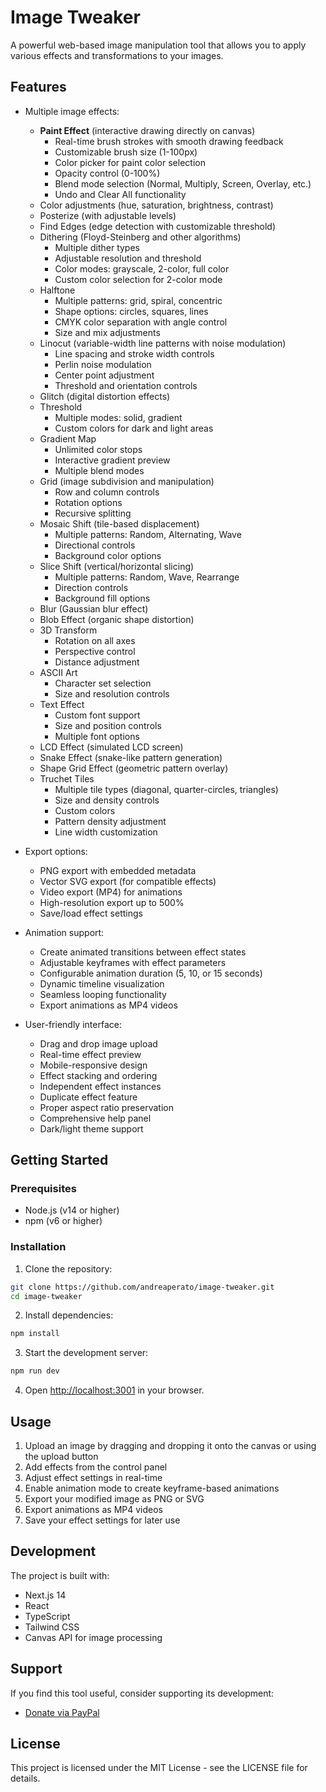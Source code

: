 # Image Tweaker

A powerful web-based image manipulation tool that allows you to apply various effects and transformations to your images.

## Features

- Multiple image effects:
  - **Paint Effect** (interactive drawing directly on canvas)
    - Real-time brush strokes with smooth drawing feedback
    - Customizable brush size (1-100px)
    - Color picker for paint color selection
    - Opacity control (0-100%)
    - Blend mode selection (Normal, Multiply, Screen, Overlay, etc.)
    - Undo and Clear All functionality
  - Color adjustments (hue, saturation, brightness, contrast)
  - Posterize (with adjustable levels)
  - Find Edges (edge detection with customizable threshold)
  - Dithering (Floyd-Steinberg and other algorithms)
    - Multiple dither types
    - Adjustable resolution and threshold
    - Color modes: grayscale, 2-color, full color
    - Custom color selection for 2-color mode
  - Halftone
    - Multiple patterns: grid, spiral, concentric
    - Shape options: circles, squares, lines
    - CMYK color separation with angle control
    - Size and mix adjustments
  - Linocut (variable-width line patterns with noise modulation)
    - Line spacing and stroke width controls
    - Perlin noise modulation
    - Center point adjustment
    - Threshold and orientation controls
  - Glitch (digital distortion effects)
  - Threshold
    - Multiple modes: solid, gradient
    - Custom colors for dark and light areas
  - Gradient Map
    - Unlimited color stops
    - Interactive gradient preview
    - Multiple blend modes
  - Grid (image subdivision and manipulation)
    - Row and column controls
    - Rotation options
    - Recursive splitting
  - Mosaic Shift (tile-based displacement)
    - Multiple patterns: Random, Alternating, Wave
    - Directional controls
    - Background color options
  - Slice Shift (vertical/horizontal slicing)
    - Multiple patterns: Random, Wave, Rearrange
    - Direction controls
    - Background fill options
  - Blur (Gaussian blur effect)
  - Blob Effect (organic shape distortion)
  - 3D Transform
    - Rotation on all axes
    - Perspective control
    - Distance adjustment
  - ASCII Art
    - Character set selection
    - Size and resolution controls
  - Text Effect
    - Custom font support
    - Size and position controls
    - Multiple font options
  - LCD Effect (simulated LCD screen)
  - Snake Effect (snake-like pattern generation)
  - Shape Grid Effect (geometric pattern overlay)
  - Truchet Tiles
    - Multiple tile types (diagonal, quarter-circles, triangles)
    - Size and density controls
    - Custom colors
    - Pattern density adjustment
    - Line width customization

- Export options:
  - PNG export with embedded metadata
  - Vector SVG export (for compatible effects)
  - Video export (MP4) for animations
  - High-resolution export up to 500%
  - Save/load effect settings

- Animation support:
  - Create animated transitions between effect states
  - Adjustable keyframes with effect parameters
  - Configurable animation duration (5, 10, or 15 seconds)
  - Dynamic timeline visualization
  - Seamless looping functionality
  - Export animations as MP4 videos

- User-friendly interface:
  - Drag and drop image upload
  - Real-time effect preview
  - Mobile-responsive design
  - Effect stacking and ordering
  - Independent effect instances
  - Duplicate effect feature
  - Proper aspect ratio preservation
  - Comprehensive help panel
  - Dark/light theme support

## Getting Started

### Prerequisites

- Node.js (v14 or higher)
- npm (v6 or higher)

### Installation

1. Clone the repository:
```bash
git clone https://github.com/andreaperato/image-tweaker.git
cd image-tweaker
```

2. Install dependencies:
```bash
npm install
```

3. Start the development server:
```bash
npm run dev
```

4. Open [http://localhost:3001](http://localhost:3001) in your browser.

## Usage

1. Upload an image by dragging and dropping it onto the canvas or using the upload button
2. Add effects from the control panel
3. Adjust effect settings in real-time
4. Enable animation mode to create keyframe-based animations
5. Export your modified image as PNG or SVG
6. Export animations as MP4 videos
7. Save your effect settings for later use

## Development

The project is built with:
- Next.js 14
- React
- TypeScript
- Tailwind CSS
- Canvas API for image processing

## Support

If you find this tool useful, consider supporting its development:
- [Donate via PayPal](https://www.paypal.com/donate/?hosted_button_id=BNU8J2MRNS4D4)

## License

This project is licensed under the MIT License - see the LICENSE file for details. 